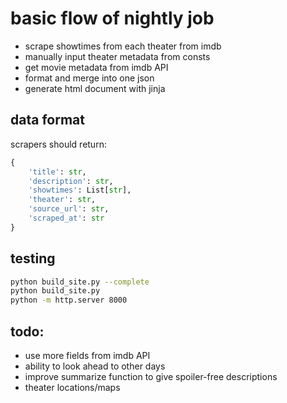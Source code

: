 # basic flow of nightly job
- scrape showtimes from each theater from imdb
- manually input theater metadata from consts
- get movie metadata from imdb API
- format and merge into one json
- generate html document with jinja

## data format

scrapers should return:
```python
{
    'title': str,
    'description': str,  
    'showtimes': List[str],
    'theater': str,
    'source_url': str,
    'scraped_at': str
}
```

## testing

```sh
python build_site.py --complete
python build_site.py
python -m http.server 8000
```

## todo:
- use more fields from imdb API
- ability to look ahead to other days
- improve summarize function to give spoiler-free descriptions
- theater locations/maps